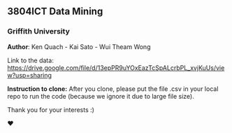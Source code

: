 ## 3804ICT Data Mining
### Griffith University

**Author**: Ken Quach - Kai Sato - Wui Theam Wong

Link to the data: https://drive.google.com/file/d/13epPR9uYOxEazTcSpALcrbPL_xvjKuUs/view?usp=sharing

**Instruction to clone:** After you clone, please put the file .csv in your local repo to run the code (because we ignore it due to large file size).

Thank you for your interests :) 

❤️
